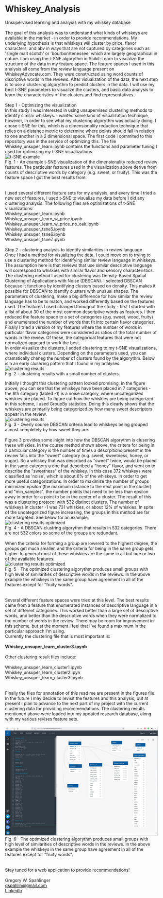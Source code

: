 # Whiskey_Analysis
Unsupervised learning and analysis with my whiskey database
<br><br>
The goal of this analysis was to understand what kinds of whiskeys are available in the market - in order to provide recommendations. My underlying hypothesis is that 
whiskeys will cluster by price, flavor characters, and abv in ways that are not captured by categories such as 'single malt scotch' or 'bourbon/tenessee' which are 
largely geographical in nature. I am using the t-SNE algorythm in Scikit-Learn to visualize the structure of the data in my feature space. The feature spaces I used 
in
this analysis all come from the review language present on WhiskeyAdvocate.com. They were constructed using word counts of discriptive words in the reviews. After 
visualization of the data, the next step is to use a clustering algorythm to predict clusters in the data. I will use my best t-SNE parameters to visualize the 
clusters, 
and basic data analysis to learn the characteristics of the clusters and find representatives. 
<br><br>
Step 1 - Optimizing the visualization
<br>
In this study I was interested in using unsupervised clustering methods to identify similar whiskeys. I wanted some kind of visualization technique, however, in order
to see what my clustering algorythm was actually doing. I chose t-SNE for this, which is a dimensionality reduction technique that relies on a distance metric to 
determine where points should fall in relation to one another in a 2 dimensional space. The first code I commited to this repository was in the service of optimizing 
this. The file Whiskey_unsuper_learn.ipynb contains the functions and parameter tuning I used for optimizing my t-SNE visualizations.
<br>
<img src="https://github.com/gspahlin/Whiskey_Analysis/blob/master/Figures/tSNE_alone.png" alt = "t-SNE example">
<br>
Fig. 1 - An example t-SNE visualization of the dimensionality reduced review features. The particular features used in the visualization above derive from counts of 
descriptive words by category (e.g. sweet, or fruity). This was the feature space I got the best results from.<br>
<br><br>
I used several different feature sets for my analysis, and every time I tried a new set of features, I used t-SNE to visualize my data before I did any clustering 
analysis. The following files are optimizations of t-SNE visualizations:
<br>
Whiskey_unsuper_learn.ipynb<br>
Whiskey_unsuper_learn_w_price.ipynb<br>
Whiskey_unsuper_learn_w_price_no_oak.ipynb<br>
Whiskey_unsuper_tsne5.ipynb<br>
Whiskey_unsuper_tsne6.ipynb<br>
Whiskey_unsuper_tsne7.ipynb<br>
<br>
Step 2 - clustering analysis to identify similarities in review language
<br>
Once I had a method for visualizing the data, I could move on to trying to use a clustering method for identifying similar review language in whiskeys. The assumption 
here is that reviews that use similar descriptive language will correspond to whiskies with similar flavor and sensory characteristics. The clustering method I used 
for clustering was Density-Based Spatial Clustering of Applications with Noise (DBSCAN). I selected DBSCAN because it functions by identifying clusters based on 
density. This makes it possible for DBSCAN to identify clusters with unusual shapes. The parameters of clustering, make a big difference for how similar the review 
language has to be to match, and worked differently based on the features used. The features I used changed througout the study - first I started with a list of about 
30 of the most common descriptive words as features. I then reduced the feature space to a set of categories (e.g. sweet, wood, fruity) and enumerated the number of 
words that fit into certain flavor categories. Finally I tried a version of my features where the number of words in particular flavor categories were considered as 
ratios of the total number of words in the review. Of these, the categorical features that were not normalized appeard to work the best. 
<br>
In order visualize the clusters, I added clustering to my t-SNE visualizations, where individual clusters. Depending on the parameters used, you can dramatically 
chaneg the number of clusters found by the algorythm. Below is a an early clusering pattern that I found in my analyses. 
<br>
<img src= "https://github.com/gspahlin/Whiskey_Analysis/blob/master/Figures/suboptimal_clusters.png" alt = "clustering results">
<br>
Fig. 2 - clustering results with a small number of clusters. 

Initially I thought this clustering pattern looked promising. In the figure above, you can see that the whiskeys have been placed in 7 categories - the 8th category 
(labled -1) is a noise category, where uncategorized whiskies are placed. To figure out how the whiskies are being categorized in this scheme, I used GroupBy 
statistics. Doing this clearly shows that the whiskeys are primarily being categorized by how many sweet descriptors appear in the review.
<br>
<img src= "https://github.com/gspahlin/Whiskey_Analysis/blob/master/Figures/Clustering_results_too_coarse.jpg" alt = "clustering results">
<br>
Fig. 3 - Overly course DBSCAN criteria lead to whiskeys being grouped almost completely by how sweet they are. 
<br><br>
Figure 3 provides some inight into how the DBSCAN algorythm is clusering these whiskies. In the course method shown above, the critera for being in a particular 
category is the number of times a descrpitions present in the review falls into the "sweet" category (e.g. sweet, sweetness, honey, or sugar). So a whiskey that was 
described as "sweet" twice, would be placed in the same category a one that described a "honey" flavor, and went on to describe the "sweetness" of the whiskey. In 
this case 372 whiskeys were classified as 'noise', which is about 6% of the whiskeys. In order to get more useful categorizations. In order to maximize the number of 
groups minimized epsilon (the maximum distance to the next point in the cluster) and "min_samples", the number points that need to be less than epsilon away in order 
for a point to be in the center of a cluster. The result of this was a clustering protocol with 532 distinct clusters. The number of whiskeys in cluster -1 was 731 
whiskies, or about 12% of whiskies. In spite of the uncategorized figure increasing, the groups in this method are far more targeted. See below for an example.
<br>
<img src= "https://github.com/gspahlin/Whiskey_Analysis/blob/master/Figures/HS_clusters.png" alt = "clustering results optimized">
<br>
Fig. 4 - A DBSCAN clustring algorythm that results in 532 categories. There are not 532 colors so some of the groups are redundant. 
<br><br>
When the criteria for forming a group are lowered to the highest degree, the groups get much smaller, and the criteria for being in the same group gets higher. In 
general most of these whiskies are the same in all but one or two of the available features. 
<br>
<img src= "https://github.com/gspahlin/Whiskey_Analysis/blob/master/Figures/Representative%20cluster.jpg" alt = "clustering results optimized">
<br>
Fig. 5 - The optimized clustering algorythm produces small groups with high level of similarities of descriptive words in the reviews. In the above example the 
whiskeys in the same group have agreement in all of the features except for "fruity words".  
<br>
<br>
Several different feature spaces were tried at this level. The best results came from a feature that enumerated instances of descriptive language in a set of 
different categories. This worked better than a large set of descriptive words, and better than the descriptive words when they were normalized to the number of words 
in the review. There may be room for improvement in this scheme, but at the moment I feel that I've found a maximum in the particular approach I'm using.
<br>
Currently the clustering file that is most important is:<br>
<br>
<b>Whiskey_unsuper_learn_cluster3.ipynb</b>
<br>
<br>
Other clustering result files include:
<br><br>
Whiskey_unsuper_learn_cluster1.ipynb<br>
Whiskey_unsuper_learn_cluster2.ipyn<br>
Whiskey_unsuper_learn_cluster3.ipynb<br>
<br><br>
Finally the files for annotation of this read me are present in the figures file. In the future I may decide to revisit the features and this analysis, but at present 
I plan to advance to the next part of my project with the current clustering data for providing recommendations. The clustering results mentioned above were loaded 
into my updated research database, along with my various revises feature sets. 
<br><br>
<img src= "https://raw.githubusercontent.com/gspahlin/WhiskyAdvocate_ETL/master/ERD_and_SQL/Whiskey_ERD_1.jpg" alt = "updated ERD">
<br>
Fig. 6 - The optimized clustering algorythm produces small groups with high level of similarities of descriptive words in the reviews. In the above example the 
whiskeys in the same group have agreement in all of the features except for "fruity words".  
<br><br>
Stay tuned for a web application to provide 
recommendations! 
 <br><br>
 Gregory W. Spahlinger   
 gspahlin@gmail.com    
 <a href = 'https://www.linkedin.com/in/gregory-spahlinger/'>LinkedIn</a>
